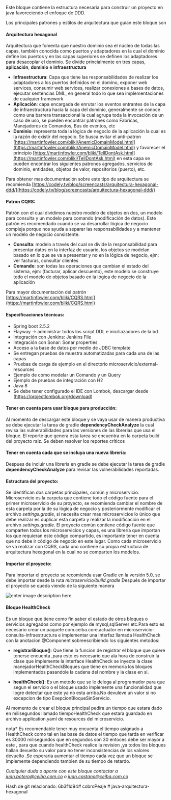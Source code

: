 Este bloque contiene la estructura necesaria para construir un proyecto en java favoreciendo el enfoque de DDD. 

Los principales patrones y estilos de arquitectura que guían este bloque son

#### Arquitectura hexagonal
Arquitectura que fomenta  que nuestro dominio sea el núcleo de todas las capas, también conocida como puertos y adaptadores en la cual el dominio define los puertos y en las capas superiores se definen los adaptadores para desacoplar el dominio. Se divide princialmente en tres capas, **aplicación**, **dominio** e **infraestructura**
- **Infraestructura**: Capa que tiene las responsabilidades de realizar los adaptadores a los puertos definidos en el domino, exponer web services, consumir web services, realizar conexiones a bases de datos, ejecutar sentencias DML, en general todo lo que sea implementaciones de cualquier framework
- **Aplicación**: capa encargada de enrutar los eventos entrantes de la capa de infraestructura hacía la capa del dominio, generalmente se conoce como una barrera transaccional la cual agrupa toda la invocación de un caso de uso, se pueden encontrar patrones como Fabricas, Manejadores de Comandos, Bus de eventos, etc 
- **Dominio**: representa toda la lógica de negocio de la aplicación la cual es la razón de existir del negocio. Se busca evitar el anti-patron [https://martinfowler.com/bliki/AnemicDomainModel.html](https://martinfowler.com/bliki/AnemicDomainModel.html)  y favorecer el principio [https://martinfowler.com/bliki/TellDontAsk.html](https://martinfowler.com/bliki/TellDontAsk.html) en esta capa se pueden encontrar los siguientes patrones agregados, servicios de dominio, entidades, objetos de valor, repositorios (puerto), etc. 

Para obtener mas documentación sobre este tipo de arquitectura se recomienda [https://codely.tv/blog/screencasts/arquitectura-hexagonal-ddd/](https://codely.tv/blog/screencasts/arquitectura-hexagonal-ddd/)

#### Patrón CQRS:  
Patrón con el cual dividimos nuestro modelo de objetos en dos, un modelo para consulta y un modelo para comando (modificación de datos). Este patrón es recomendado cuando se va desarrollar lógica de negocio compleja porque nos ayuda a separar las responsabilidades y a mantener un modelo de negocio consistente. 

 - **Consulta**: modelo a través del cual se divide la responsabilidad para presentar datos en la interfaz de usuario, los objetos se modelan basado en lo que se va a presentar y no en la lógica de negocio, ejm: ver facturas, consultar clientes
 - **Comando**: son todas las operaciones que cambian el estado del sistema, ejm: (facturar, aplicar descuento), este modelo se construye todo el modelo de objetos basado en la lógica de negocio de la aplicación  

Para mayor documentación del patrón [https://martinfowler.com/bliki/CQRS.html](https://martinfowler.com/bliki/CQRS.html)

#### Especificaciones técnicas: 

 - Spring boot 2.5.2
 - Flayway -> administrar todos los script DDL e iniciliazadores de la bd 
 - Integración con Jenkins: Jenkins File
 - Integración con Sonar: Sonar properties
 - Acceso a la base de datos por medio de JDBC template
 - Se entregan pruebas de muestra automatizadas para cada una de las capas 
 - Pruebas de carga de ejemplo en el directorio microservicio/external-resources
 - Ejemplo de como modelar un Comando y un Query
 - Ejemplo de pruebas de integración con H2
 - Java 8
 - Se debe tener configurado el IDE con Lombok, descargar desde (https://projectlombok.org/download)
 
#### Tener en cuenta para usar bloque para producción: 
Al momento de descargar este bloque y se vaya usar de manera productiva se debe ejecutar la tarea de gradle **dependencyCheckAnalyze** la cual revisa las vulnerabilidades para las versiones de las librerias que usa el bloque. El reporte que genera esta tarea se encuentra en la carpeta build del proyecto raiz. Se deben resolver los reportes críticos

#### Tener en cuenta cada que se incluya una nueva libreria: 
Despues de incluir una libreria en gradle se debe ejecutar la tarea de gradle **dependencyCheckAnalyze** para revisar las vulnerabilidades reportadas. 

#### Estructura del proyecto: 
Se identifican dos carpetas principales, común y microservicio. Microservicio es la carpeta que contiene todo el código fuente para el primer microservicio de su proyecto, se recomienda cambiar el nombre de esta carpeta por la de su lógica de negocio y posteriormente modificar el archivo *settings.gradle*,  si necesita crear mas microservicios lo único que debe realizar es duplicar esta carpeta y realizar la modificación en el archivo *settings.gradle*. El proyecto común contiene código fuente que comparten todos los microservicios y capas, es una librería que importan los que requieran este código compartido, es importante tener en cuenta que no debe ir código de negocio en este lugar. 
Como cada microservicio se va realizar con CQRS, cada uno contiene su propia estructura de arquitectura hexagonal en la cual no se comparten los modelos.

#### Importar el proyecto:
Para importar el proyecto se recomienda usar Gradle en la versión 5.0, se debe importar desde la ruta *microservicio/build.gradle*
Después de importar el proyecto se queda viendo de la siguiente manera 

![enter image description here](https://drive.google.com/uc?id=1x2ZVpM2steX0Er-jDNoffQ_V6pRVdW0k)

#### Bloque HealthCheck
Es un bloque que tiene como fin saber el estado de otros bloques o servicios agregados como por ejemplo de mysql,sqlServer etc.Para esto es necesario crear un paquete com.ceiba.core.actuator en microservicio-consulta-infraestructura    e implementar una interfaz llamada  HealthCheck  con la anotacion @Component sobreescribiendo los siguientes metodos:

- **registrarBloque()**: Que tiene la funcion de registrar el bloque que quiere tenerse encuenta ,para esto es necesario que ala hora de construir la clase que implemente  la interface HealthCheck se inyecte la clase manejadorHealthCheckBloques que tiene en memoria los bloques 
implementados pasandole la cadena del nombre y la clase en si.

- **healthCheck()**: Es un metodo que se le delega al programador para que segun el servicio o el bloque usado implemente una funcionalidad que logre detectar que este ya no esta arriba.No devuleve un valor si no excepcion de tipo ExepcionBloqueSinServicio.

Al momento de crear el bloque principal pedira un tiempo que estara dado en  milisegundos llamado tiempoHealthCheck que estara guardado en archivo application.yaml de resources del microservicio.


nota* Es recomendable  tener muy encuenta el tiempo asignado a HealthCheck como tal en las base de datos el tiempo que tarda en verificar es 30000 milisegundos que en segundos son 30 entoces debe ser mayor a este , para que cuando  healthCheck  realice la revision ,ya todos los bloques hallan devuelto su valor para no tener  inconsistencias de
los valores devuelto .Se esperaria aumentar el tiempo cada vez que un bloque se implemente dependiendo tambien de su tiempo de retardo.



*Cualquier duda o aporte con este bloque contactar a juan.botero@ceiba.com.co o juan.castano@ceiba.com.co*

Hash de git relacionado: 6b3f1d94#   c o b r o P e a j e  
 #   j a v a - a r q u i t e c t u r a - h e x a g o n a l  
 